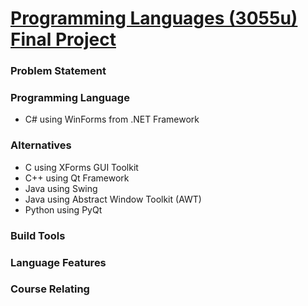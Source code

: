 # <b><u>Programming Languages (3055u) Final Project</u></b>

<h3><b>Problem Statement</b></h3>



<h3><b>Programming Language</b></h3>
<ul><li>C# using WinForms from .NET Framework</li></ul>

<h3><b>Alternatives</b></h3>
<ul><li>C using XForms GUI Toolkit</li>
    <li>C++ using Qt Framework</li>
    <li> Java using Swing</li>
    <li>Java using Abstract Window Toolkit (AWT)</li>
    <li>Python using PyQt</li></ul>

<h3><b>Build Tools</b></h3>

<h3><b>Language Features</b></h3>

<h3><b>Course Relating</b></h3>
